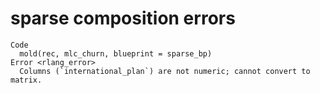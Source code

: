 # sparse composition errors

    Code
      mold(rec, mlc_churn, blueprint = sparse_bp)
    Error <rlang_error>
      Columns (`international_plan`) are not numeric; cannot convert to matrix.

